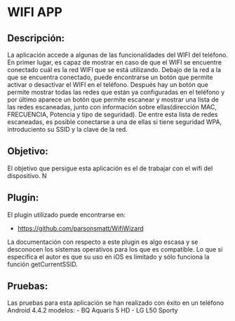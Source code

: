 WIFI APP
========

Descripción:
------------
La aplicación accede a algunas de las funcionalidades del WIFI del teléfono. En primer lugar, es capaz de mostrar en caso de que el WIFI se encuentre conectado cuál es la red WIFI que se está utilizando. 
Debajo de la red a la que se encuentra conectado, puede encontrarse un botón que permite activar o desactivar el WIFI en el teléfono.
Después hay un botón que permite mostrar todas las redes que están ya configuradas en el teléfono y por último aparece un botón que permite escanear y mostrar una lista de las redes escaneadas, junto con información sobre ellas(dirección MAC, FRECUENCIA, Potencia y tipo de seguridad). De entre esta lista de redes escaneadas, es posible conectarse a una de ellas si tiene seguridad WPA, introduciento su SSID y la clave de la red.

Objetivo:
---------
El objetivo que persigue esta aplicación es el de trabajar con el wifi del dispositivo. N

Plugin:
-------
El plugin utilizado puede encontrarse en:
* https://github.com/parsonsmatt/WifiWizard

La documentación con respecto a este plugin es algo escasa y se desconocen los sistemas operativos para los que es compatible. Lo que si especifica el autor es que su uso en  iOS es limitado y sólo funciona la función getCurrentSSID.

Pruebas:
--------
Las pruebas para esta aplicación se han realizado con éxito en un teléfono Android 4.4.2 modelos: 
    - BQ Aquaris 5 HD
    - LG L50 Sporty
